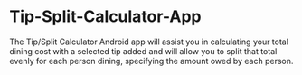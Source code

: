 # Tip-Split-Calculator-App

The Tip/Split Calculator Android app will assist you in calculating your total dining cost with a selected tip added and will 
allow you to split that total evenly for each person dining, specifying the amount owed by each person.

